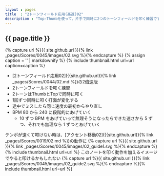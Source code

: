 ```yaml
---
layout : pages
title  : "2トーンフィールド応用(高速)02"
description : "Top-Thumbを使って、片手で同時に2つのトーンフィールドを叩く練習です。1回ずつ手が変わります。2つともきれいに鳴るように練習しましょう。"
---
```


## {{ page.title }}

{% capture url %}{{ site.github.url }}{% link _pages/Scores/0045/images/02.svg %}{% endcapture %}
{% assign caption = '' | markdownify %}
{% include thumbnail.html url=url caption=caption %}

* [2トーンフィールド応用02]({{site.github.url}}{% link _pages/Scores/0044/02.md %})の2倍速版
* 2トーンフィールドを叩く練習
* 2トーンはThumbとTopで同時に叩く
* 1回ずつ同時に叩く打面が変化する
* 途中でミスしたら同じ速度の最初からやり直し
* BPM 80 から 240 に段階的にあげていく
  * 10 ずつ BPM をあげていって無理そうになったらできた速さから 5 ずつ、それでも無理なら 1 ずつとあげていく

テンポが速くて叩けない時は、[アクセント移動02]({{site.github.url}}{% link _pages/Scores/0019/02.md %})の動作に
{% capture url %}{{ site.github.url }}{% link _pages/Scores/0045/images/02_guide1.svg %}{% endcapture %}{% include thumbnail.html url=url %}
このノートを叩く動作を加えるイメージでやると叩けるかもしれない
{% capture url %}{{ site.github.url }}{% link _pages/Scores/0045/images/02_guide2.svg %}{% endcapture %}{% include thumbnail.html url=url %}

